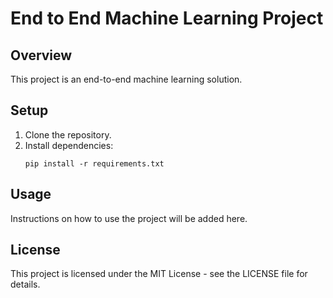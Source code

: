 # End to End Machine Learning Project

## Overview
This project is an end-to-end machine learning solution.

## Setup
1. Clone the repository.
2. Install dependencies:
   ```
   pip install -r requirements.txt
   ```

## Usage
Instructions on how to use the project will be added here.

## License
This project is licensed under the MIT License - see the LICENSE file for details.
